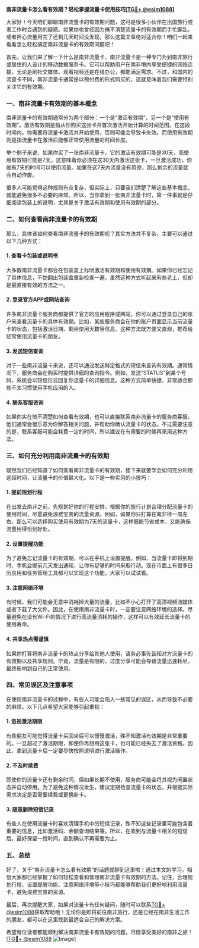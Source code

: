 **南非流量卡怎么看有效期？轻松掌握流量卡使用技巧[[TG💪+ @esim1088](https://t.me/s/esim1088)]**

大家好！今天咱们聊聊南非流量卡的有效期问题，这可是很多小伙伴在出国旅行或者工作时会遇到的疑惑。如果你也曾经因为搞不清楚流量卡的有效期而手忙脚乱，或者担心流量用完了还剩几天时间没发现，那么这篇文章绝对适合你！咱们一起来看看怎么轻松搞定南非流量卡的有效期问题吧！

首先，让我们来了解一下什么是南非流量卡。南非流量卡是一种专门为到南非旅行或居住的人设计的移动数据服务卡。它可以帮助用户在南非境内享受便捷的网络连接，无论是刷社交媒体、观看视频还是在线办公，都能满足需求。不过，和国内的流量卡不同，南非流量卡通常是以预付费的形式购买的，这就意味着我们需要特别关注它的有效期。

### **一、南非流量卡有效期的基本概念**

南非流量卡的有效期通常分为两个部分：一个是“激活有效期”，另一个是“使用有效期”。激活有效期是指从你购买这张卡并首次激活开始计算的时间范围。在这段时间内，你需要将流量卡激活并开始使用，否则可能会导致卡失效。而使用有效期则是指流量卡在激活后能够正常使用流量的时间长度。

举个例子来说，如果你买了一张南非流量卡，它的激活有效期可能是30天，而使用有效期可能是7天。这意味着你必须在这30天内激活这张卡，一旦激活成功，你就有7天的时间可以使用流量。如果在这7天内流量没有用完，那么剩余的流量就会自动作废。

很多人可能觉得这种规则有点复杂，但实际上，只要我们清楚了解这些基本概念，就能避免很多不必要的麻烦。所以，当你拿到一张南非流量卡时，第一件事就是仔细阅读包装上的说明，尤其是关于激活有效期和使用有效期的部分。

### **二、如何查看南非流量卡的有效期**

那么，具体该如何查看南非流量卡的有效期呢？其实方法并不复杂，主要可以通过以下几种方式：

#### **1. 查看卡包装或说明书**
大多数南非流量卡都会在包装盒上标明激活有效期和使用有效期。如果你已经忘记了具体信息，不妨翻出包装盒重新检查一遍。虽然这种方式听起来有些老土，但却是最直接有效的方法之一。

#### **2. 登录官方APP或网站查询**
许多南非流量卡服务商都提供了官方的应用程序或网站，你可以通过登录自己的账户来查看流量卡的具体有效期。比如，某些服务商会在你的账户页面显示当前流量卡的状态，包括激活日期、剩余使用天数等信息。这种方法既方便又直观，推荐给经常使用流量卡的朋友。

#### **3. 发送短信查询**
对于一些南非流量卡来说，还可以通过发送特定格式的短信来查询有效期。通常情况下，服务商会在购买时提供详细的查询指令。例如，发送“STATUS”到某个号码，系统会以短信形式回复你流量卡的详细信息。这种方式简单快捷，非常适合那些不太习惯使用手机应用的人。

#### **4. 联系客服咨询**
如果你实在搞不清楚如何查看有效期，也可以直接联系南非流量卡的服务商客服。他们通常会很乐意为你解答相关问题，并帮助你确认流量卡的状态。不过需要注意的是，联系客服可能会耗费一定的时间，所以建议在有需要的时候再采用这种方法。

### **三、如何充分利用南非流量卡的有效期**

既然我们已经知道了如何查看南非流量卡的有效期，接下来就要学会如何充分利用这段时间，让流量卡的价值最大化。以下是一些实用的小技巧：

#### **1. 提前规划行程**
在出发去南非之前，先规划好你的行程安排。根据你的旅行计划合理分配流量卡的使用时间，尽量避免浪费宝贵的流量资源。例如，如果你只打算在南非待一周左右，那么可以选择购买使用有效期为7天的流量卡，这样既能节省成本，又能确保流量用得恰到好处。

#### **2. 设置提醒功能**
为了避免忘记流量卡的有效期，可以在手机上设置提醒。例如，当流量卡即将到期时，手机会提前几天发出通知，让你有足够的时间采取行动。现在市面上有很多日历应用和任务管理工具都可以实现这个功能，大家可以试试看。

#### **3. 注意网络环境**
有时候，我们可能会无意中消耗掉大量的流量，比如不小心打开了高清视频流媒体或者下载了大文件。因此，在使用南非流量卡时，一定要注意网络环境的选择。尽量避免在没有Wi-Fi的情况下进行高流量消耗的操作，这样可以有效延长流量卡的使用寿命。

#### **4. 共享热点需谨慎**
如果你打算将南非流量卡的热点分享给其他人使用，请务必事先告知对方流量卡的有效期以及共享规则。毕竟，流量是有限的，过度分享可能会导致流量迅速耗尽，最终影响到自己的正常使用。

### **四、常见误区及注意事项**

在使用南非流量卡的过程中，有些人可能会陷入一些常见的误区，从而导致不必要的麻烦。以下几点希望大家能够引起重视：

#### **1. 忽视激活期限**
有些朋友可能觉得流量卡买回来后可以慢慢激活，殊不知激活有效期是非常重要的。一旦超过了激活期限，即使你再想用这张卡，也可能已经失去了激活资格。因此，拿到流量卡后一定要尽快按照说明进行激活操作。

#### **2. 不及时续费**
即使你的流量卡还有剩余时间，但如果长期不使用，服务商可能会将其视为闲置状态并自动停用。为了避免这种情况发生，建议定期检查流量卡的状态，并根据实际需求决定是否需要续费或更换新卡。

#### **3. 随意删除短信记录**
有些人在使用流量卡时喜欢清理手机中的短信记录，殊不知这些记录里可能包含着重要的信息，比如激活码、余额查询结果等。所以，在收到与流量卡相关的短信后，最好保留一段时间，直到确认不再需要为止。

### **五、总结**

好了，关于“南非流量卡怎么看有效期”的话题就聊到这里啦！通过本文的学习，相信大家都已经掌握了如何轻松查看和管理南非流量卡有效期的方法。记住，合理规划行程、设置提醒功能、注意网络环境等小技巧都能够帮助我们更好地利用流量卡，避免浪费宝贵的资源。

最后，再次提醒大家，如果对流量卡有任何疑问，随时可以联系[TG💪+ @esim1088](https://t.me/s/esim1088)获取帮助哦！无论你是即将前往南非旅行，还是已经在南非生活工作的朋友，都可以在这里找到最适合自己的解决方案。

希望每位读者都能顺利解决南非流量卡有效期的问题，尽情享受美好的南非之旅！[[TG💪+ @esim1088](https://t.me/s/esim1088) ![Image](https://i.postimg.cc/4NQfJmqS/Snipaste-2025-05-13-00-14-12.png)]